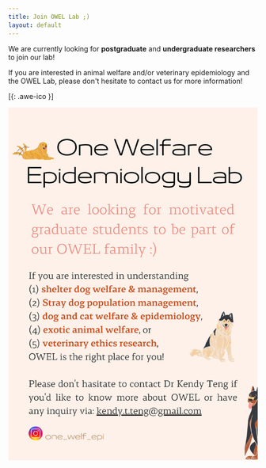 ```yaml
---
title: Join OWEL Lab ;)
layout: default
---
```


We are currently looking for **postgraduate** and **undergraduate researchers** to join our lab! 

If you are interested in animal welfare and/or veterinary epidemiology and the OWEL Lab, please don't hesitate to contact us for more information!

[[<i class="fa fa-envelope-o"></i>](mailto:kendy.t.teng@gmail.com){: .awe-ico }]

![student_recruiting](student_recruiting.jpg)<br/>

